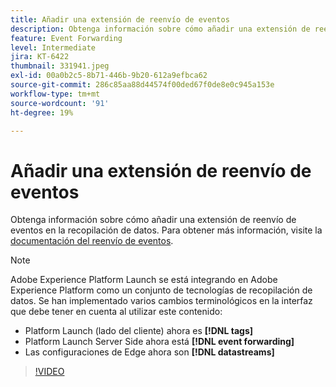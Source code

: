 ```yaml
---
title: Añadir una extensión de reenvío de eventos
description: Obtenga información sobre cómo añadir una extensión de reenvío de eventos en la recopilación de datos.
feature: Event Forwarding
level: Intermediate
jira: KT-6422
thumbnail: 331941.jpeg
exl-id: 00a0b2c5-8b71-446b-9b20-612a9efbca62
source-git-commit: 286c85aa88d44574f00ded67f0de8e0c945a153e
workflow-type: tm+mt
source-wordcount: '91'
ht-degree: 19%

---
```


# Añadir una extensión de reenvío de eventos

Obtenga información sobre cómo añadir una extensión de reenvío de eventos en la recopilación de datos. Para obtener más información, visite la [documentación del reenvío de eventos](https://experienceleague.adobe.com/docs/experience-platform/tags/event-forwarding/overview.html?lang=es).

>[!NOTE]
>
>Adobe Experience Platform Launch se está integrando en Adobe Experience Platform como un conjunto de tecnologías de recopilación de datos. Se han implementado varios cambios terminológicos en la interfaz que debe tener en cuenta al utilizar este contenido:
>
> * Platform Launch (lado del cliente) ahora es **[!DNL tags]**
> * Platform Launch Server Side ahora está **[!DNL event forwarding]**
> * Las configuraciones de Edge ahora son **[!DNL datastreams]**

>[!VIDEO](https://video.tv.adobe.com/v/3410377?learn=on&enablevpops&captions=spa)
